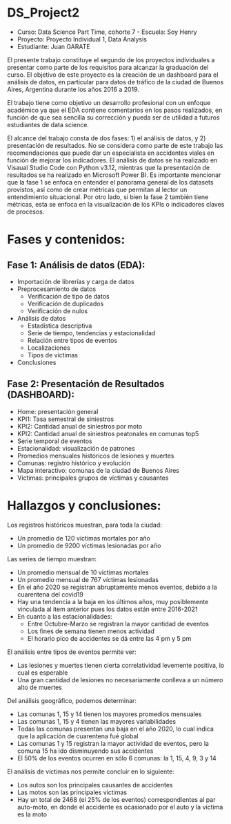 # DS_Project2

* Curso: Data Science Part Time, cohorte 7 - Escuela: Soy Henry
* Proyecto: Proyecto Individual 1, Data Analysis
* Estudiante: Juan GARATE

El presente trabajo constituye el segundo de los proyectos individuales a presentar como parte de los requisitos para alcanzar la graduación del curso. El objetivo de este proyecto es la creación de un dashboard para el análisis de datos, en particular para datos de tráfico de la ciudad de Buenos Aires, Argentina durante los años 2016 a 2019.

El trabajo tiene como objetivo un desarrollo profesional con un enfoque académico ya que el EDA contiene comentarios en los pasos realizados, en función de que sea sencilla su corrección y pueda ser de utilidad a futuros estudiantes de data science.

El alcance del trabajo consta de dos fases: 1) el análisis de datos, y 2) presentación de resultados. No se considera como parte de este trabajo las recomendaciones que puede dar un especialista en accidentes viales en función de mejorar los indicadores. El análisis de datos se ha realizado en Visaual Studio Code con Python v3.12, mientras que la presentación de resultados se ha realizado en Microsoft Power BI. Es importante mencionar que la fase 1 se enfoca en entender el panorama general de los datasets provistos, así como de crear métricas que permitan al lector un entendimiento situacional. Por otro lado, si bien la fase 2 también tiene métricas, esta se enfoca en la visualización de los KPIs o indicadores claves de procesos. 

# Fases y contenidos:

## Fase 1: Análisis de datos (EDA):
* Importación de librerías y carga de datos
* Preprocesamiento de datos
    * Verificación de tipo de datos
    * Verificación de duplicados
    * Verificación de nulos
* Análisis de datos 
    * Estadística descriptiva
    * Serie de tiempo, tendencias y estacionalidad
    * Relación entre tipos de eventos    
    * Localizaciones
    * Tipos de víctimas
* Conclusiones

## Fase 2: Presentación de Resultados (DASHBOARD):
* Home: presentación general
* KPI1: Tasa semestral de siniestros
* KPI2: Cantidad anual de siniestros por moto
* KPI2: Cantidad anual de siniestros peatonales en comunas top5
* Serie temporal de eventos
* Estacionalidad: visualización de patrones
* Promedios mensuales históricos de lesiones y muertes
* Comunas: registro histórico y evolución
* Mapa interactivo: comunas de la ciudad de Buenos Aires
* Víctimas: principales grupos de víctimas y causantes


# Hallazgos y conclusiones:
Los registros históricos muestran, para toda la ciudad:
* Un promedio de 120 víctimas mortales por año
* Un promedio de 9200 víctimas lesionadas por año

Las series de tiempo muestran:
* Un promedio mensual de 10 víctimas mortales
* Un promedio mensual de 767 víctimas lesionadas
* En el año 2020 se registran abruptamente menos eventos, debido a la cuarentena del covid19
* Hay una tendencia a la baja en los últimos años, muy posiblemente vinculada al item anterior pues los datos están entre 2016-2021
* En cuanto a las estacionalidades:
    * Entre Octubre-Marzo se registran la mayor cantidad de eventos
    * Los fines de semana tienen menos actividad
    * El horario pico de accidentes se dá entre las 4 pm y 5 pm

El análisis entre tipos de eventos permite ver:
* Las lesiones y muertes tienen cierta correlatividad levemente positiva, lo cual es esperable
* Una gran cantidad de lesiones no necesariamente conlleva a un número alto de muertes

Del análisis geográfico, podemos determinar:
* Las comunas 1, 15 y 14 tienen los mayores promedios mensuales
* Las comunas 1, 15 y 4 tienen las mayores variabilidades
* Todas las comunas presentan una baja en el año 2020, lo cual indica que la aplicación de cuarentena fué global
* Las comunas 1 y 15 registran la mayor actividad de eventos, pero la comuna 15 ha ido disminuyendo sus accidentes
* El 50% de los eventos ocurren en sólo 6 comunas: la 1, 15, 4, 9, 3 y 14

El análisis de víctimas nos permite concluir en lo siguiente:
* Los autos son los principales causantes de accidentes
* Las motos son las principales víctimas
* Hay un total de 2468 (el 25% de los eventos) correspondientes al par auto-moto, en donde el accidente es ocasionado por el auto y la víctima es la moto
